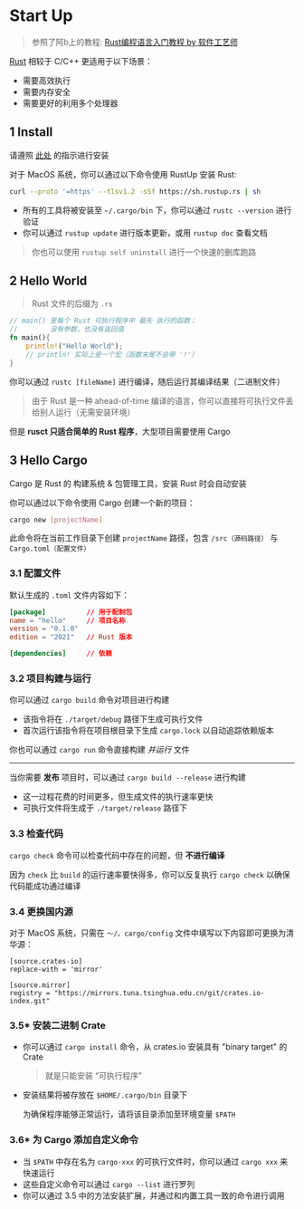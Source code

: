 # Start Up

> 参照了阿b上的教程: [Rust编程语言入门教程 by 软件工艺师](https://www.bilibili.com/video/BV1hp4y1k7SV)

[Rust](www.rust-lang.org) 相较于 C/C++ 更适用于以下场景：

- 需要高效执行
- 需要内存安全
- 需要更好的利用多个处理器

## 1 Install

请遵照 [此处](https://www.rust-lang.org/tools/install) 的指示进行安装

对于 MacOS 系统，你可以通过以下命令使用 RustUp 安装 Rust:
```bash
curl --proto '=https' --tlsv1.2 -sSf https://sh.rustup.rs | sh
```

- 所有的工具将被安装至 `~/.cargo/bin` 下，你可以通过 `rustc --version` 进行验证
- 你可以通过 `rustup update` 进行版本更新，或用 `rustup doc` 查看文档

> 你也可以使用 `rustup self uninstall` 进行一个快速的删库跑路

## 2 Hello World

> Rust 文件的后缀为 `.rs`

```rust title='hello_world.rs'
// main() 是每个 Rust 可执行程序中 最先 执行的函数；
//        没有参数，也没有返回值
fn main(){
    println!("Hello World");
    // println! 实际上是一个宏（函数末尾不会带 '!'）
}
```

你可以通过 `rustc [fileName]` 进行编译，随后运行其编译结果（二进制文件）
> 由于 Rust 是一种 ahead-of-time 编译的语言，你可以直接将可执行文件丢给别人运行（无需安装环境）

但是 **rusct 只适合简单的 Rust 程序**，大型项目需要使用 Cargo

## 3 Hello Cargo

Cargo 是 Rust 的 构建系统 & 包管理工具，安装 Rust 时会自动安装

你可以通过以下命令使用 Cargo 创建一个新的项目：

```bash
cargo new [projectName]
```

此命令将在当前工作目录下创建 `projectName` 路径，包含 `/src（源码路径）` 与 `Cargo.toml（配置文件）`

### 3.1 配置文件

默认生成的 `.toml` 文件内容如下：

```toml
[package]          // 用于配制包 
name = "hello"     // 项目名称
version = "0.1.0"
edition = "2021"   // Rust 版本

[dependencies]     // 依赖
```

### 3.2 项目构建与运行

你可以通过 `cargo build` 命令对项目进行构建

- 该指令将在 `./target/debug` 路径下生成可执行文件
- 首次运行该指令将在项目根目录下生成 `cargo.lock` 以自动追踪依赖版本

你也可以通过 `cargo run` 命令直接构建 *并运行* 文件

---

当你需要 **发布** 项目时，可以通过 `cargo build --release` 进行构建

- 这一过程花费的时间更多，但生成文件的执行速率更快
- 可执行文件将生成于 `./target/release` 路径下

### 3.3 检查代码

`cargo check` 命令可以检查代码中存在的问题，但 **不进行编译**

因为 `check` 比 `build` 的运行速率要快得多，你可以反复执行 `cargo check` 以确保代码能成功通过编译

### 3.4 更换国内源

对于 MacOS 系统，只需在 `～/。cargo/config` 文件中填写以下内容即可更换为清华源：

```
[source.crates-io]
replace-with = 'mirror'

[source.mirror]
registry = "https://mirrors.tuna.tsinghua.edu.cn/git/crates.io-index.git"
```

### 3.5* 安装二进制 Crate

- 你可以通过 `cargo install` 命令，从 crates.io 安装具有 "binary target" 的 Crate

    > 就是只能安装 “可执行程序”

- 安装结果将被存放在 `$HOME/.cargo/bin` 目录下

    为确保程序能够正常运行，请将该目录添加至环境变量 `$PATH`

### 3.6* 为 Cargo 添加自定义命令

- 当 `$PATH` 中存在名为 `cargo-xxx` 的可执行文件时，你可以通过 `cargo xxx` 来快速运行
- 这些自定义命令可以通过 `cargo --list` 进行罗列
- 你可以通过 3.5 中的方法安装扩展，并通过和内置工具一致的命令进行调用